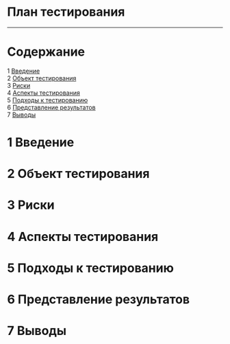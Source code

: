 # План тестирования
---


# Cодержание
1 [Введение](#introduction)  
2 [Объект тестирования](#items)  
3 [Риски](#risk)  
4 [Аспекты тестирования](#features)  
5 [Подходы к тестированию](#approach)  
6 [Представление результатов](#pass)  
7 [Выводы](#conclusion)  

<a name="introduction"/>

# 1 Введение

<a name="items"/>

# 2 Объект тестирования

<a name="risk"/>

# 3 Риски

<a name="features"/>

# 4 Аспекты тестирования

<a name="approach"/>

# 5 Подходы к тестированию

<a name="pass"/>

# 6 Представление результатов

<a name="conclusion"/>

# 7 Выводы
